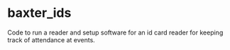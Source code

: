 # baxter_ids
Code to run a reader and setup software for an id card reader for keeping track of attendance at events.
